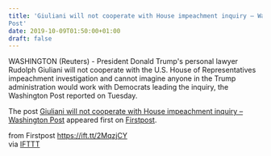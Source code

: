 ```yaml
---
title: 'Giuliani will not cooperate with House impeachment inquiry – Washington
Post'
date: 2019-10-09T01:50:00+01:00
draft: false
---
```


WASHINGTON (Reuters) - President Donald Trump's personal lawyer Rudolph Giuliani will not cooperate with the U.S. House of Representatives impeachment investigation and cannot imagine anyone in the Trump administration would work with Democrats leading the inquiry, the Washington Post reported on Tuesday.

The post [Giuliani will not cooperate with House impeachment inquiry – Washington Post](http://www.firstpost.com/world/giuliani-will-not-cooperate-with-house-impeachment-inquiry-washington-post-7470071.html) appeared first on [Firstpost](http://www.firstpost.com).

  
  
from Firstpost https://ift.tt/2MqzjCY  
via [IFTTT](https://ifttt.com/?ref=da&site=blogger)